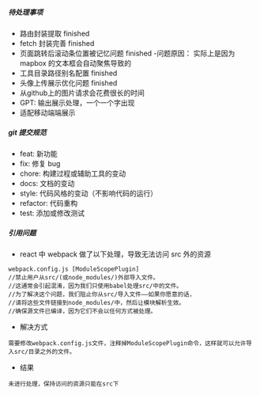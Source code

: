 ##### 待处理事项

- 路由封装提取 finished
- fetch 封装完善 finished
- 页面跳转后滚动条位置被记忆问题 finished -问题原因： 实际上是因为 mapbox 的文本框会自动聚焦导致的
- 工具目录路径别名配置 finished
- 头像上传展示优化问题 finished
- 从github上的图片请求会花费很长的时间
- GPT: 输出展示处理，一个一个字出现
- 适配移动端端展示

##### git 提交规范

- feat: 新功能
- fix: 修复 bug
- chore: 构建过程或辅助工具的变动
- docs: 文档的变动
- style: 代码风格的变动（不影响代码的运行）
- refactor: 代码重构
- test: 添加或修改测试

##### 引用问题

- react 中 webpack 做了以下处理，导致无法访问 src 外的资源

```
webpack.config.js [ModuleScopePlugin]
//禁止用户从src/(或node_modules/)外部导入文件。
//这通常会引起混淆，因为我们只使用babel处理src/中的文件。
//为了解决这个问题，我们阻止你从src/导入文件——如果你愿意的话，
//请将这些文件链接到node_modules/中，然后让模块解析生效。
//确保源文件已编译，因为它们不会以任何方式被处理。

```

- 解决方式

```
需要修改webpack.config.js文件，注释掉ModuleScopePlugin命令，这样就可以允许导入src/目录之外的文件。
```

- 结果

```
未进行处理，保持访问的资源只能在src下
```
